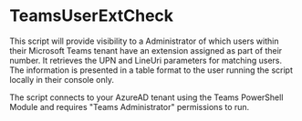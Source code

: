 # TeamsUserExtCheck


This script will provide visibility to a Administrator of which users within their Microsoft Teams tenant have an extension assigned as part of their number.
It retrieves the UPN and LineUri parameters for matching users. The information is presented in a table format to the user running the script locally in their console only.

The script connects to your AzureAD tenant using the Teams PowerShell Module and requires "Teams Administrator" permissions to run.

